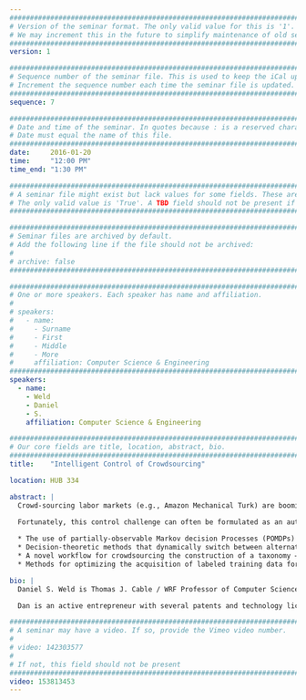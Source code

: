 ```yaml
---
################################################################################
# Version of the seminar format. The only valid value for this is '1'. 
# We may increment this in the future to simplify maintenance of old seminars.
################################################################################
version: 1

################################################################################
# Sequence number of the seminar file. This is used to keep the iCal up to date.
# Increment the sequence number each time the seminar file is updated.
################################################################################
sequence: 7

################################################################################
# Date and time of the seminar. In quotes because : is a reserved character.
# Date must equal the name of this file.
################################################################################
date:     2016-01-20
time:     "12:00 PM"
time_end: "1:30 PM"

################################################################################
# A seminar file might exist but lack values for some fields. These are 'TBD'. 
# The only valid value is 'True'. A TBD field should not be present if 'False'.
################################################################################

################################################################################
# Seminar files are archived by default.
# Add the following line if the file should not be archived:
#
# archive: false
################################################################################

################################################################################
# One or more speakers. Each speaker has name and affiliation.
#
# speakers:
#   - name: 
#     - Surname
#     - First
#     - Middle
#     - More
#     affiliation: Computer Science & Engineering 
################################################################################
speakers:
  - name: 
    - Weld
    - Daniel
    - S.
    affiliation: Computer Science & Engineering 

################################################################################
# Our core fields are title, location, abstract, bio.
################################################################################
title:    "Intelligent Control of Crowdsourcing"

location: HUB 334

abstract: |
  Crowd-sourcing labor markets (e.g., Amazon Mechanical Turk) are booming, because they enable rapid construction of complex workflows that seamlessly mix human computation with computer automation. Example applications range from photo tagging to audio-visual transcription and interlingual translation. Similarly, workflows on citizen science sites (e.g. GalaxyZoo) have allowed ordinary people to pool their effort and make interesting discoveries. Unfortunately, constructing a good workflow is difficult, because the quality of the work performed by humans is highly variable. Typically, a task designer will experiment with several alternative workflows to accomplish a task, varying the amount of redundant labor, until she devises a control strategy that delivers acceptable performance.

  Fortunately, this control challenge can often be formulated as an automated planning problem ripe for algorithms from the probabilistic planning and reinforcement learning literature. I describe our recent work on the decision-theoretic control of crowd sourcing and suggest open problems for future research. In particular, I discuss:
  
  * The use of partially-observable Markov decision Processes (POMDPs) to control voting on binary-choice questions and iterative improvement workflows.
  * Decision-theoretic methods that dynamically switch between alternative workflows in a way that improves on traditional (static) A-B testing.
  * A novel workflow for crowdsourcing the construction of a taxonomy — a challenging problem since it demands a global perspective of the input data when no one worker sees more than a tiny fraction.
  * Methods for optimizing the acquisition of labeled training data for use in machine learning applications; this an important special case, since data annotation is often crowd-sourced.

bio: |
  Daniel S. Weld is Thomas J. Cable / WRF Professor of Computer Science & Engineering at the University of Washington and an Entrepreneurial Faculty Fellow. After formative education at Phillips Academy, he received bachelor's degrees in both CS and Biochemistry at Yale University in 1982. He landed a Ph.D. from the MIT Artificial Intelligence Lab in 1988, received a Presidential Young Investigator's award in 1989, an Office of Naval Research Young Investigator's award in 1990, was named AAAI Fellow in 1999 and deemed ACM Fellow in 2005. Dan was a founding editor for the Journal of AI Research, was area editor for the Journal of the ACM, guest editor for Computational Intelligence and Artificial Intelligence, and was Program Chair for AAAI-96. Dan has published two books and scads of technical papers.

  Dan is an active entrepreneur with several patents and technology licenses. He co-founded Netbot Incorporated, creator of Jango Shopping Search (acquired by Excite), AdRelevance, a monitoring service for internet advertising, (acquired by Media Metrix), Nimble Technology, a data integration company (acquired by Actuate). Dan is a Venture Partner at the Madrona Venture Group, and a member of the Technical Advisory Boards for the Allen Institute for Artificial Intelligence, Context Relevant, Spare5, and Madrona.

################################################################################
# A seminar may have a video. If so, provide the Vimeo video number.
#
# video: 142303577
#
# If not, this field should not be present 
################################################################################
video: 153813453
---
```

